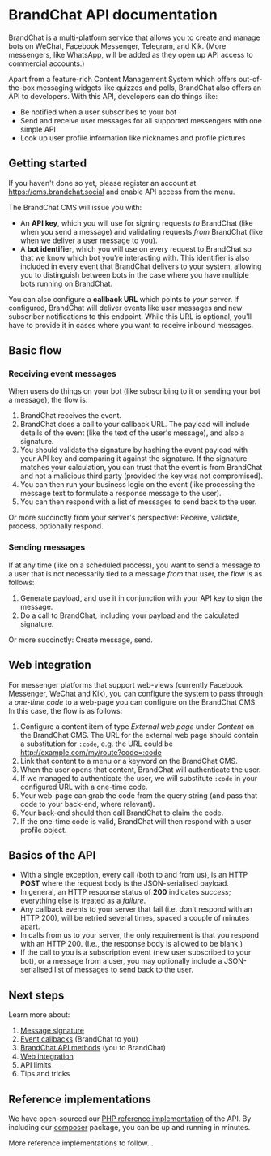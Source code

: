 # BrandChat API documentation

BrandChat is a multi-platform service that allows you to create and manage bots on WeChat, Facebook Messenger, Telegram, and Kik. (More messengers, like WhatsApp, will be added as they open up API access to commercial accounts.)

Apart from a feature-rich Content Management System which offers out-of-the-box messaging widgets like quizzes and polls, BrandChat also offers an API to developers. With this API, developers can do things like:

* Be notified when a user subscribes to your bot
* Send and receive user messages for all supported messengers with one simple API
* Look up user profile information like nicknames and profile pictures

## Getting started

If you haven't done so yet, please register an account at https://cms.brandchat.social and enable API access from the menu.

The BrandChat CMS will issue you with:

* An **API key**, which you will use for signing requests *to* BrandChat (like when you send a message) and validating requests *from* BrandChat (like when we deliver a user message to you).
* A **bot identifier**, which you will use on every request to BrandChat so that we know which bot you're interacting with. This identifier is also included in every event that BrandChat delivers to your system, allowing you to distinguish between bots in the case where you have multiple bots running on BrandChat.

You can also configure a **callback URL** which points to *your* server. If configured, BrandChat will deliver events like user messages and new subscriber notifications to this endpoint. While this URL is optional, you'll have to provide it in cases where you want to receive inbound messages.

## Basic flow

### Receiving event messages

When users do things on your bot (like subscribing to it or sending your bot a message), the flow is:

1. BrandChat receives the event.
2. BrandChat does a call to your callback URL. The payload will include details of the event (like the text of the user's message), and also a signature.
3. You should validate the signature by hashing the event payload with your API key and comparing it against the signature. If the signature matches your calculation, you can trust that the event is from BrandChat and not a malicious third party (provided the key was not compromised).
4. You can then run your business logic on the event (like processing the message text to formulate a response message to the user).
4. You can then respond with a list of messages to send back to the user.

Or more succinctly from your server's perspective: Receive, validate, process, optionally respond.  

### Sending messages

If at any time (like on a scheduled process), you want to send a message *to* a user that is not necessarily tied to a message *from* that user, the flow is as follows:

1. Generate payload, and use it in conjunction with your API key to sign the message.
2. Do a call to BrandChat, including your payload and the calculated signature.

Or more succinctly: Create message, send.

## Web integration

For messenger platforms that support web-views (currently Facebook Messenger, WeChat and Kik), you can configure the system to pass through a *one-time code* to a web-page you can configure on the BrandChat CMS. In this case, the flow is as follows:

1. Configure a content item of type *External web page* under *Content* on the BrandChat CMS. The URL for the external web page should contain a substitution for `:code`, e.g. the URL could be http://example.com/my/route?code=:code
2. Link that content to a menu or a keyword on the BrandChat CMS.
3. When the user opens that content, BrandChat will authenticate the user.
4. If we managed to authenticate the user, we will substitute `:code` in your configured URL with a one-time code.
5. Your web-page can grab the code from the query string (and pass that code to your back-end, where relevant).
6. Your back-end should then call BrandChat to claim the code.
7. If the one-time code is valid, BrandChat will then respond with a user profile object.

## Basics of the API

* With a single exception, every call (both to and from us), is an HTTP **POST** where the request body is the JSON-serialised payload.
* In general, an HTTP response status of **200** indicates *success*; everything else is treated as a *failure*.
* Any callback events to your server that fail (i.e. don't respond with an HTTP 200), will be retried several times, spaced a couple of minutes apart.
* In calls from us to your server, the only requirement is that you respond with an HTTP 200. (I.e., the response body is allowed to be blank.)
* If the call to you is a subscription event (new user subscribed to your bot), or a message from a user, you may optionally include a JSON-serialised list of messages to send back to the user.

## Next steps

Learn more about:

1. [Message signature](signature.md)
2. [Event callbacks](callbacks.md) (BrandChat to you)
3. [BrandChat API methods](api.md) (you to BrandChat)
4. [Web integration](web.md)
5. API limits
6. Tips and tricks

## Reference implementations

We have open-sourced our [PHP reference implementation](https://github.com/brandchat/api-php) of the API. By including our [composer](https://getcomposer.org) package, you can be up and running in minutes.

More reference implementations to follow...
